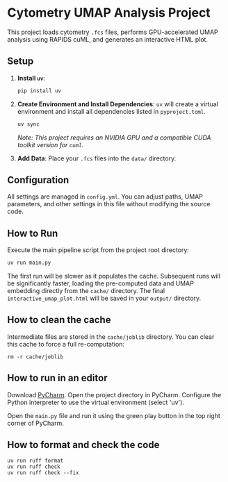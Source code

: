 # Cytometry UMAP Analysis Project

This project loads cytometry `.fcs` files, performs GPU-accelerated UMAP analysis using RAPIDS cuML, and generates an interactive HTML plot.


## Setup

1.  **Install `uv`**:
    ```bash
    pip install uv
    ```

2.  **Create Environment and Install Dependencies**:
    `uv` will create a virtual environment and install all dependencies listed in `pyproject.toml`.
    ```bash
    uv sync
    ```
    *Note: This project requires an NVIDIA GPU and a compatible CUDA toolkit version for `cuml`.*

3.  **Add Data**:
    Place your `.fcs` files into the `data/` directory.

## Configuration

All settings are managed in `config.yml`. You can adjust paths, UMAP parameters, and other settings in this file without modifying the source code.

## How to Run

Execute the main pipeline script from the project root directory:

```bash
uv run main.py
```


The first run will be slower as it populates the cache. Subsequent runs will be significantly faster, loading the pre-computed data and UMAP embedding directly from the `cache/` directory.
The final `interactive_umap_plot.html` will be saved in your `output/` directory.


## How to clean the cache

Intermediate files are stored in the `cache/joblib` directory. You can clear this cache to force a full re-computation:

```
rm -r cache/joblib
```

## How to run in an editor

Download [PyCharm](https://www.jetbrains.com/de-de/pycharm/). Open the project directory in PyCharm.
Configure the Python interpreter to use the virtual environment (select 'uv'). 

Open the `main.py` file and run it using the green play button in the top right corner of PyCharm.


## How to format and check the code

```
uv run ruff format
uv run ruff check
uv run ruff check --fix
```
